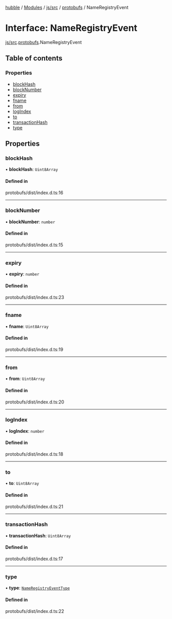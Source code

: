 [hubble](../README.md) / [Modules](../modules.md) / [js/src](../modules/js_src.md) / [protobufs](../modules/js_src.protobufs.md) / NameRegistryEvent

# Interface: NameRegistryEvent

[js/src](../modules/js_src.md).[protobufs](../modules/js_src.protobufs.md).NameRegistryEvent

## Table of contents

### Properties

- [blockHash](js_src.protobufs.NameRegistryEvent.md#blockhash)
- [blockNumber](js_src.protobufs.NameRegistryEvent.md#blocknumber)
- [expiry](js_src.protobufs.NameRegistryEvent.md#expiry)
- [fname](js_src.protobufs.NameRegistryEvent.md#fname)
- [from](js_src.protobufs.NameRegistryEvent.md#from)
- [logIndex](js_src.protobufs.NameRegistryEvent.md#logindex)
- [to](js_src.protobufs.NameRegistryEvent.md#to)
- [transactionHash](js_src.protobufs.NameRegistryEvent.md#transactionhash)
- [type](js_src.protobufs.NameRegistryEvent.md#type)

## Properties

### blockHash

• **blockHash**: `Uint8Array`

#### Defined in

protobufs/dist/index.d.ts:16

___

### blockNumber

• **blockNumber**: `number`

#### Defined in

protobufs/dist/index.d.ts:15

___

### expiry

• **expiry**: `number`

#### Defined in

protobufs/dist/index.d.ts:23

___

### fname

• **fname**: `Uint8Array`

#### Defined in

protobufs/dist/index.d.ts:19

___

### from

• **from**: `Uint8Array`

#### Defined in

protobufs/dist/index.d.ts:20

___

### logIndex

• **logIndex**: `number`

#### Defined in

protobufs/dist/index.d.ts:18

___

### to

• **to**: `Uint8Array`

#### Defined in

protobufs/dist/index.d.ts:21

___

### transactionHash

• **transactionHash**: `Uint8Array`

#### Defined in

protobufs/dist/index.d.ts:17

___

### type

• **type**: [`NameRegistryEventType`](../enums/js_src.protobufs.NameRegistryEventType.md)

#### Defined in

protobufs/dist/index.d.ts:22
